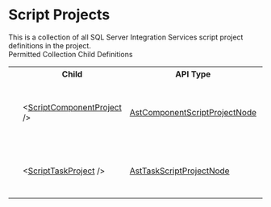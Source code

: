 # Script Projects

<div class="LanguageSummary"><div class ="SummaryItem">This is a collection of all SQL Server Integration Services script project definitions in the project.</div></div><div class="SchemaBindingGroup"><div class="SchemaBindingGroupHeader">Permitted Collection Child Definitions</div><table id="SchemaBindingList" class="SchemaBindingList"><tbody><tr><th class="SchemaBindingIconColumnHeader">&nbsp;</th><th class="SchemaBindingNameColumnHeader">Child</th><th class="SchemaBindingTypeColumnHeader">API Type</th><th class="SchemaBindingSummaryColumnHeader">Description</th></tr><tr class="cd0"><td class="SchemaBindingIcon"><div class="NotRequired" /></td><td class="SchemaBindingName"><span class="punc">&lt;</span><a href=Varigence.Languages.Biml.Script.AstComponentScriptProjectNode.html">ScriptComponentProject</a><span class="punc"> /&gt;</span></td><td class="SchemaBindingType"><a href="../api-reference/Varigence.Languages.Biml.Script.AstComponentScriptProjectNode.html">AstComponentScriptProjectNode</a></td><td class="SchemaBindingSummary">The AstComponentScriptProjectNode corresponds directly to the project embedded within a SQL Server Integration Services dataflow Script Component.</td></tr><tr class="cd1"><td class="SchemaBindingIcon"><div class="NotRequired" /></td><td class="SchemaBindingName"><span class="punc">&lt;</span><a href=Varigence.Languages.Biml.Script.AstTaskScriptProjectNode.html">ScriptTaskProject</a><span class="punc"> /&gt;</span></td><td class="SchemaBindingType"><a href="../api-reference/Varigence.Languages.Biml.Script.AstTaskScriptProjectNode.html">AstTaskScriptProjectNode</a></td><td class="SchemaBindingSummary">The AstTaskScriptProjectNode corresponds directly to the project embedded within a SQL Server Integration Services Script Task.</td></tr></tbody></table></div>